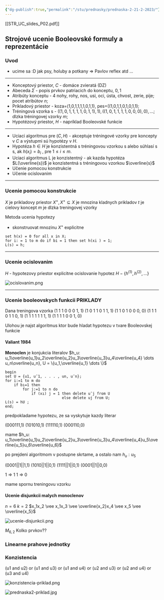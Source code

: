 ```yaml
---
{"dg-publish":true,"permalink":"/stu/prednasky/prednaska-2-21-2-2023/"}
---
```


[[STR_UC_slides_P02.pdf]]

## Strojové ucenie Booleovské formuly a reprezentácie

### Uvod
- ucime sa :D jak psy, holuby a potkany => Pavlov reflex atd ...
---------------------------------------------------------
- Konceptový priestor, $C$ - domáce zvieratá (DZ) 
- Abeceda $Σ$ - popis prvkov patriacich do konceptu, ${0, 1}$
- Atribúty konceptu - 4 nohy, rohy, nos, usi, oci, ústa, chvost, zerie, pije; pocet atribútov $n$; 
- Príkladový priestor - koza=(1,0,1,1,1,1,0,1,1), pes=((1,0,1,1,0,1,0,1,1); 
- Tréningová vzorka s - $((1,0,1,1,1,1,0,1,1),1), ((1,0,1,1,1,1,0,0,0),0), \dots ;$ dlzka tréningovej vzorky $m$; 
- Hypotézový priestor, $H$ - napríklad Booleovské funkcie

--------------------------------------------------------------

- Uciaci algoritmus pre $(C, H)$ - akceptuje tréningové vzorky pre koncepty v $C$ a výstupmi sú hypotézy v $H$. 
- Hypotéza $h \in H$ je konzistentná s tréningovou vzorkou s alebo súhlasí s s, ak $h(x_i) = b_i$ , pre $1 \leq i \leq m$. 
- Uciaci algoritmus L je konzistentný - ak kazda hypotéza $L(\overline{s})$ je konzistentná s tréningovou vzorkou $\overline{s}$
- Učenie pomocou konstrukcie 
- Učenie ocislovanim

---------------------

### Ucenie pomocou konstrukcie

$X$ je prikladovy priestor
$X^+, X^+ \subseteq X$ je mnozina kladnych prikladov
$t$ je cielovy koncept
$m$ je dlzka treningovej vzorky

Metoda ucenia hypotezy
- skonstruovat mnozinu $X^+$ explicitne

```
set h(x) = 0 for all x in X; 
for i: = 1 to m do if bi = 1 then set h(xi ) = 1; 
L(s) = h;
```



---------------
### Ucenie ocislovanim

$H$ - hypotezovy priestor
explicitne ocislovanie hypotez $H - \{ h^{(1)}, h^{(2)}, \dots \}$

![ocislovanim.png](/img/user/STU/assets/ocislovanim.png)

------------------
### Ucenie booleovskych funkcii PRIKLADY

Dana treningova vzorka
(1 1 1 0 0 0 1, 1) 
(1 0 1 1 0 1 1, 1) 
(1 1 0 1 0 0 0, 0) 
(1 1 1 0 1 1 0, 1) 
(1 1 1 1 1 1 1, 1) 
(1 1 1 1 0 0 1, 0)

Ulohou je najst algoritmus ktor bude hladat hypotezu v tvare Booleovskej funkcie

#### Valiant 1984

**Monoclen** je konjukcia literalov
$h_u: u_1\overline{u_1}u_2\overline{u_2}u_3\overline{u_3}u_4\overline{u_4} \dots u_n\overline{u_n}, U = \{u_1,\overline{u_1} \dots \}$


```
begin 
set U = {u1, u¯1, . . . , un, u¯n};
for i:=1 to m do 
	if bı=1 then 
		for j:=1 to n do 
			if (xı) j = 1 then delete u¯j from U 
						  else delete uj from U; 
L(s) = hU ;
end;

```

predpokladame hypotezu, ze sa vyskytuje kazdy literar

(000111,1)
(101010,1)
(111110,1)
(000110,0)

mame
$h_u: u_1\overline{u_1}u_2\overline{u_2}u_3\overline{u_3}u_4\overline{u_4}u_5\overline{u_5}u_6\overline{u_6}$

po prejdeni algoritmom v postupne skrtame, a ostalo nam 
$h_u: u_5$

(0001||1||1,1)
(1010||1||0,1)
(1111||1||0,1)
(0001||1||0,0)

1 => 1
1 => 0

mame spornu treningovu vzorku

#### Ucenie disjunkcii malych monoclenov

$n=6$
$k=2$
$x_1x_2 \vee x_1x_3 \vee \overline{x_2}x_4 \vee x_5 \vee \overline{x_5}$

![ucenie-disjunkcii.png](/img/user/STU/assets/ucenie-disjunkcii.png)

$M_{6,2}$ Kolko prvkov??


### Linearne prahove jednotky

### Konzistencia



(u1 and u2) or (u1 and u3) or (u1 and u4) or (u2 and u3) or (u2 and u4) or (u3 and u4)

![konzistencia-priklad.png](/img/user/STU/assets/konzistencia-priklad.png)

![prednaska2-priklad.jpg](/img/user/STU/assets/prednaska2-priklad.jpg)

